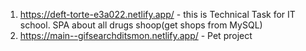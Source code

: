 1. https://deft-torte-e3a022.netlify.app/ - this is Technical Task for IT school. SPA about all drugs shoop(get shops from MySQL)
2. https://main--gifsearchditsmon.netlify.app/ - Pet project

